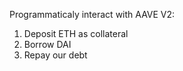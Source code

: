 Programmaticaly interact with AAVE V2:

1. Deposit ETH as collateral
2. Borrow DAI
3. Repay our debt
